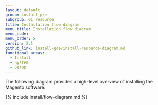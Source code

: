 ```yaml
---
layout: default
group: install_pre
subgroup: 01_resource
title: Installation flow diagram
menu_title: Installation flow diagram
menu_node:
menu_order: 5
version: 2.1
github_link: install-gde/install-resource-diagram.md
functional_areas:
  - Install
  - System
  - Setup
---
```


The following diagram provides a high-level overview of installing the Magento software:

{% include install/flow-diagram.md %}


